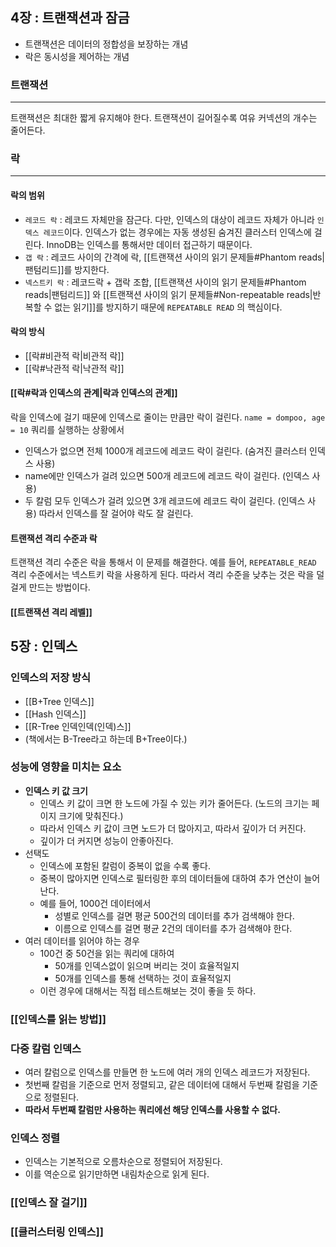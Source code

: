 ## 4장 : 트랜잭션과 잠금
- 트랜잭션은 데이터의 정합성을 보장하는 개념
- 락은 동시성을 제어하는 개념
### 트랜잭션
---
트랜잭션은 최대한 짧게 유지해야 한다. 트랜잭션이 길어질수록 여유 커넥션의 개수는 줄어든다.
### 락
---
#### 락의 범위
- `레코드 락` : 레코드 자체만을 잠근다. 다만, 인덱스의 대상이 레코드 자체가 아니라 `인덱스 레코드`이다. 인덱스가 없는 경우에는 자동 생성된 숨겨진 클러스터 인덱스에 걸린다.
  InnoDB는 인덱스를 통해서만 데이터 접근하기 때문이다.
- `갭 락` : 레코드 사이의 간격에 락, [[트랜잭션 사이의 읽기 문제들#Phantom reads|팬텀리드]]를 방지한다.
- `넥스트키 락` : 레코드락 + 갭락 조합, [[트랜잭션 사이의 읽기 문제들#Phantom reads|팬텀리드]] 와 [[트랜잭션 사이의 읽기 문제들#Non-repeatable reads|반복할 수 없는 읽기]]를 방지하기 때문에 `REPEATABLE READ` 의 핵심이다.
#### 락의 방식
- [[락#비관적 락|비관적 락]]
- [[락#낙관적 락|낙관적 락]]
#### [[락#락과 인덱스의 관계|락과 인덱스의 관계]]
락을 인덱스에 걸기 때문에 인덱스로 줄이는 만큼만 락이 걸린다.
`name = dompoo, age = 10` 쿼리를 실행하는 상황에서
- 인덱스가 없으면 전체 1000개 레코드에 레코드 락이 걸린다. (숨겨진 클러스터 인덱스 사용)
- name에만 인덱스가 걸려 있으면 500개 레코드에 레코드 락이 걸린다. (인덱스 사용)
- 두 칼럼 모두 인덱스가 걸려 있으면 3개 레코드에 레코드 락이 걸린다. (인덱스 사용)
따라서 인덱스를 잘 걸어야 락도 잘 걸린다.
#### 트랜잭션 격리 수준과 락
트랜잭션 격리 수준은 락을 통해서 이 문제를 해결한다.
예를 들어, `REPEATABLE_READ` 격리 수준에서는 넥스트키 락을 사용하게 된다.
따라서 격리 수준을 낮추는 것은 락을 덜 걸게 만드는 방법이다.
#### [[트랜잭션 격리 레벨]]
## 5장 : 인덱스
### 인덱스의 저장 방식
- [[B+Tree 인덱스]]
- [[Hash 인덱스]]
- [[R-Tree 인덱인덱(인덱)스]]
- (책에서는 B-Tree라고 하는데 B+Tree이다.)
### 성능에 영향을 미치는 요소
- **인덱스 키 값 크기**
	- 인덱스 키 값이 크면 한 노드에 가질 수 있는 키가 줄어든다. (노드의 크기는 페이지 크기에 맞춰진다.)
	- 따라서 인덱스 키 값이 크면 노드가 더 많아지고, 따라서 깊이가 더 커진다.
	- 깊이가 더 커지면 성능이 안좋아진다.
- 선택도
	- 인덱스에 포함된 칼럼이 중복이 없을 수록 좋다.
	- 중복이 많아지면 인덱스로 필터링한 후의 데이터들에 대하여 추가 연산이 늘어난다.
	- 예를 들어, 1000건 데이터에서
		- 성별로 인덱스를 걸면 평균 500건의 데이터를 추가 검색해야 한다.
		- 이름으로 인덱스를 걸면 평균 2건의 데이터를 추가 검색해야 한다.
- 여러 데이터를 읽어야 하는 경우
	- 100건 중 50건을 읽는 쿼리에 대하여
		- 50개를 인덱스없이 읽으며 버리는 것이 효율적일지
		- 50개를 인덱스를 통해 선택하는 것이 효율적일지
	- 이런 경우에 대해서는 직접 테스트해보는 것이 좋을 듯 하다.
### [[인덱스를 읽는 방법]]
### 다중 칼럼 인덱스
- 여러 칼럼으로 인덱스를 만들면 한 노드에 여러 개의 인덱스 레코드가 저장된다.
- 첫번째 칼럼을 기준으로 먼저 정렬되고, 같은 데이터에 대해서 두번째 칼럼을 기준으로 정렬된다.
- **따라서 두번째 칼럼만 사용하는 쿼리에선 해당 인덱스를 사용할 수 없다.**
### 인덱스 정렬
- 인덱스는 기본적으로 오름차순으로 정렬되어 저장된다.
- 이를 역순으로 읽기만하면 내림차순으로 읽게 된다.
### [[인덱스 잘 걸기]]
### [[클러스터링 인덱스]]